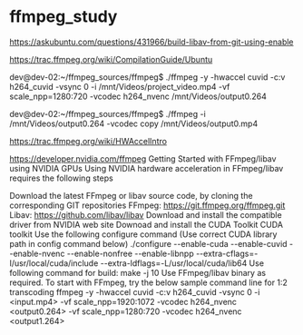 # ffmpeg_study

https://askubuntu.com/questions/431966/build-libav-from-git-using-enable

https://trac.ffmpeg.org/wiki/CompilationGuide/Ubuntu

dev@dev-02:~/ffmpeg_sources/ffmpeg$ ./ffmpeg -y -hwaccel cuvid -c:v h264_cuvid -vsync 0 -i /mnt/Videos/project_video.mp4 -vf scale_npp=1280:720 -vcodec h264_nvenc /mnt/Videos/output0.264

dev@dev-02:~/ffmpeg_sources/ffmpeg$ ./ffmpeg -i /mnt/Videos/output0.264 -vcodec copy /mnt/Videos/output0.mp4

https://trac.ffmpeg.org/wiki/HWAccelIntro


https://developer.nvidia.com/ffmpeg
Getting Started with FFmpeg/libav using NVIDIA GPUs
Using NVIDIA hardware acceleration in FFmpeg/libav requires the following steps

Download the latest FFmpeg or libav source code, by cloning the corresponding GIT repositories
FFmpeg: https://git.ffmpeg.org/ffmpeg.git
Libav: https://github.com/libav/libav
Download and install the compatible driver from NVIDIA web site
Downoad and install the CUDA Toolkit CUDA toolkit
Use the following configure command (Use correct CUDA library path in config command below) 
./configure --enable-cuda --enable-cuvid --enable-nvenc --enable-nonfree --enable-libnpp 
--extra-cflags=-I/usr/local/cuda/include --extra-ldflags=-L/usr/local/cuda/lib64
Use following command for build: make -j 10
Use FFmpeg/libav binary as required. To start with FFmpeg, try the below sample command line for 1:2 transcoding
ffmpeg -y -hwaccel cuvid -c:v h264_cuvid -vsync 0 -i <input.mp4> -vf scale_npp=1920:1072
-vcodec h264_nvenc <output0.264> -vf scale_npp=1280:720 -vcodec h264_nvenc <output1.264>
